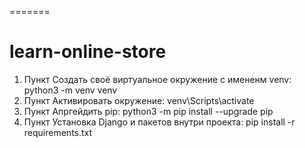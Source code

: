 =======
# learn-online-store

1) Пункт
	Создать своё виртуальное окружение с имененм venv:
	python3 -m venv venv
2) Пункт
	Активировать окружение:
	venv\Scripts\activate
3) Пункт
	Апргейдить pip:
	python3 -m pip install --upgrade pip
4) Пункт
	Установка Django и пакетов внутри проекта:
	pip install -r requirements.txt
